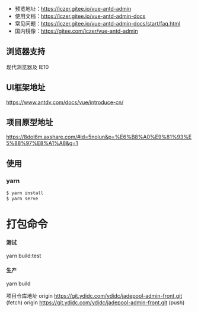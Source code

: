 - 预览地址：https://iczer.gitee.io/vue-antd-admin
- 使用文档：https://iczer.gitee.io/vue-antd-admin-docs
- 常见问题：https://iczer.gitee.io/vue-antd-admin-docs/start/faq.html
- 国内镜像：https://gitee.com/iczer/vue-antd-admin

## 浏览器支持
现代浏览器及 IE10

## UI框架地址
https://www.antdv.com/docs/vue/introduce-cn/

## 项目原型地址
https://8dol6m.axshare.com/#id=5nolun&p=%E6%B8%A0%E9%81%93%E5%88%97%E8%A1%A8&g=1

## 使用
### yarn
```bash
$ yarn install
$ yarn serve
```

# 打包命令

#### 测试

yarn build:test

#### 生产

yarn build

项目仓库地址
origin  https://git.ydidc.com/ydidc/jadepool-admin-front.git (fetch)
origin  https://git.ydidc.com/ydidc/jadepool-admin-front.git (push)